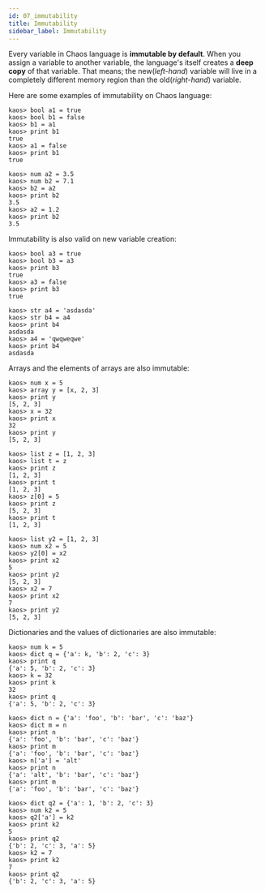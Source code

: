 ```yaml
---
id: 07_immutability
title: Immutability
sidebar_label: Immutability
---
```


Every variable in Chaos language is **immutable by default**.
When you assign a variable to another variable, the language's itself
creates a **deep copy** of that variable. That means; the new(*left-hand*) variable will
live in a completely different memory region than the old(*right-hand*) variable.

Here are some examples of immutability on Chaos language:

```
kaos> bool a1 = true
kaos> bool b1 = false
kaos> b1 = a1
kaos> print b1
true
kaos> a1 = false
kaos> print b1
true

kaos> num a2 = 3.5
kaos> num b2 = 7.1
kaos> b2 = a2
kaos> print b2
3.5
kaos> a2 = 1.2
kaos> print b2
3.5
```

Immutability is also valid on new variable creation:

```
kaos> bool a3 = true
kaos> bool b3 = a3
kaos> print b3
true
kaos> a3 = false
kaos> print b3
true

kaos> str a4 = 'asdasda'
kaos> str b4 = a4
kaos> print b4
asdasda
kaos> a4 = 'qwqweqwe'
kaos> print b4
asdasda
```

Arrays and the elements of arrays are also immutable:

```
kaos> num x = 5
kaos> array y = [x, 2, 3]
kaos> print y
[5, 2, 3]
kaos> x = 32
kaos> print x
32
kaos> print y
[5, 2, 3]

kaos> list z = [1, 2, 3]
kaos> list t = z
kaos> print z
[1, 2, 3]
kaos> print t
[1, 2, 3]
kaos> z[0] = 5
kaos> print z
[5, 2, 3]
kaos> print t
[1, 2, 3]

kaos> list y2 = [1, 2, 3]
kaos> num x2 = 5
kaos> y2[0] = x2
kaos> print x2
5
kaos> print y2
[5, 2, 3]
kaos> x2 = 7
kaos> print x2
7
kaos> print y2
[5, 2, 3]
```

Dictionaries and the values of dictionaries are also immutable:

```
kaos> num k = 5
kaos> dict q = {'a': k, 'b': 2, 'c': 3}
kaos> print q
{'a': 5, 'b': 2, 'c': 3}
kaos> k = 32
kaos> print k
32
kaos> print q
{'a': 5, 'b': 2, 'c': 3}

kaos> dict n = {'a': 'foo', 'b': 'bar', 'c': 'baz'}
kaos> dict m = n
kaos> print n
{'a': 'foo', 'b': 'bar', 'c': 'baz'}
kaos> print m
{'a': 'foo', 'b': 'bar', 'c': 'baz'}
kaos> n['a'] = 'alt'
kaos> print n
{'a': 'alt', 'b': 'bar', 'c': 'baz'}
kaos> print m
{'a': 'foo', 'b': 'bar', 'c': 'baz'}

kaos> dict q2 = {'a': 1, 'b': 2, 'c': 3}
kaos> num k2 = 5
kaos> q2['a'] = k2
kaos> print k2
5
kaos> print q2
{'b': 2, 'c': 3, 'a': 5}
kaos> k2 = 7
kaos> print k2
7
kaos> print q2
{'b': 2, 'c': 3, 'a': 5}
```
